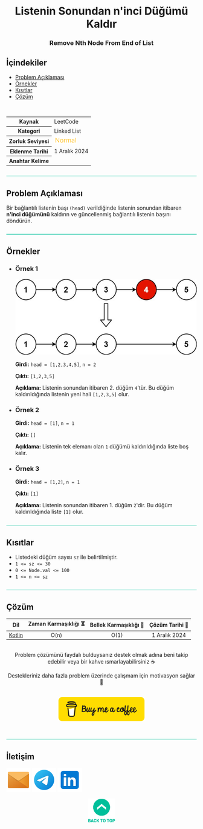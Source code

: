 <h1 align="center">
Listenin Sonundan n'inci Düğümü Kaldır<a name="problem-top"></a>
</h1>

<h3 align="center">Remove Nth Node From End of List</h3>

## İçindekiler

- [Problem Açıklaması](#problem-açıklaması)
- [Örnekler](#örnekler)
- [Kısıtlar](#kısıtlar)
- [Çözüm](#çözüm)

<br>

<table>
  <tr>
    <th>Kaynak</th>
    <td>LeetCode</td>
  </tr>
  <tr>
    <th>Kategori</th>
    <td>Linked List</td>
  </tr>
  <tr>
    <th>Zorluk Seviyesi</th>
    <td><img src="../0 Content Resources/Zorluk Seviyeleri/Normal.png" alt="Normal" height="20"/></td>
  </tr>
  <tr>
    <th>Eklenme Tarihi</th>
    <td>1 Aralık 2024</td>
  </tr>
  <tr>
    <th>Anahtar Kelime</th>
    <td></td>
  </tr>
</table>


![—————————————————————————————————————————————————](../../Readme%20Resources/Line.png)

## Problem Açıklaması 

Bir bağlantılı listenin başı `(head)` verildiğinde listenin sonundan itibaren **n'inci düğümünü**
kaldırın ve güncellenmiş bağlantılı listenin başını döndürün.


![—————————————————————————————————————————————————](../../Readme%20Resources/Line.png)

## Örnekler

- ### Örnek 1

  <img src="./Resources/remove_ex1.jpg" alt="Bağlantılı Liste Görseli" height="200"/>

  **Girdi:** `head = [1,2,3,4,5]`, `n = 2`

  **Çıktı:** `[1,2,3,5]`

  **Açıklama:** 
  Listenin sonundan itibaren 2. düğüm `4`'tür. Bu düğüm kaldırıldığında listenin yeni hali `[1,2,3,5]` olur.


- ### Örnek 2

  **Girdi:** `head = [1]`, `n = 1`

  **Çıktı:** `[]`

  **Açıklama:** 
  Listenin tek elemanı olan `1` düğümü kaldırıldığında liste boş kalır.

- ### Örnek 3

  **Girdi:** `head = [1,2]`, `n = 1`

  **Çıktı:** `[1]`

  **Açıklama:** 
  Listenin sonundan itibaren 1. düğüm `2`'dir. Bu düğüm kaldırıldığında liste `[1]` olur.


![—————————————————————————————————————————————————](../../Readme%20Resources/Line.png)

## Kısıtlar

- Listedeki düğüm sayısı `sz` ile belirtilmiştir.
- `1 <= sz <= 30`
- `0 <= Node.val <= 100`
- `1 <= n <= sz`


![—————————————————————————————————————————————————](../../Readme%20Resources/Line.png)

## Çözüm

<table>
  <thead>
    <tr>
      <th>Dil</th>
      <th>Zaman Karmaşıklığı ⏳</th>
      <th>Bellek Karmaşıklığı 🧠</th>
      <th>Çözüm Tarihi 📅</th>
    </tr>
  </thead>
  <tbody>
    <tr>
      <td><a href="./Kotlin.kt">Kotlin</a></td>
      <td align="center">O(n)</td>
      <td align="center">O(1)</td>
      <td align="center">1 Aralık 2024</td>
    </tr>
  </tbody>
</table>

<br>

<div align="center">
Problem çözümünü faydalı bulduysanız destek olmak adına beni takip edebilir veya bir kahve ısmarlayabilirsiniz ☕

Destekleriniz daha fazla problem üzerinde çalışmam için motivasyon sağlar 🚀
</div>

<br>

<div align="center">
  <a href="https://buymeacoffee.com/mustafatoktas"><img src="../../Readme Resources/Contact/Buy Me a Coffee.png" alt="Buy Me a Coffee" height="64"/></a>
</div>

<br>


![—————————————————————————————————————————————————](../../Readme%20Resources/Line.png)

## İletişim

<a href="mailto:info@mustafatoktas.com"             ><img src="../../Readme Resources/Contact/Mail.png"     alt="Mail"     width="64"/></a>
<a href="https://t.me/mustafatoktas00"              ><img src="../../Readme Resources/Contact/Telegram.png" alt="Telegram" width="64"/></a>
<a href="https://www.linkedin.com/in/mustafatoktas/"><img src="../../Readme Resources/Contact/LinkedIn.png" alt="LinkedIn" width="64"/></a>

<div align="center">
  <a href="#problem-top"><img src="../../Readme Resources/Back to Top.png" alt="Back to Top" height="64"/></a>
</div>
